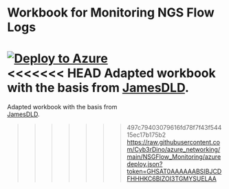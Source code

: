 # Workbook for Monitoring NGS Flow Logs

[![Deploy to Azure](https://aka.ms/deploytoazurebutton)](https://portal.azure.com/#create/Microsoft.Template/uri/https%3A%2F%2Fraw.githubusercontent.com%2FCyb3rDino%2Fazure_networking%2Fmain%2FNSGFlow_Monitoring%2Fwb_nsgflow_monitoring.json)
<br>
<<<<<<< HEAD
Adapted workbook with the basis from [JamesDLD](https://github.com/JamesDLD/AzureRm-Template/tree/master/Create-AzWorkbookNetwork). <br>
=======
Adapted workbook with the basis from <br> [JamesDLD](https://github.com/JamesDLD/AzureRm-Template/tree/master/Create-AzWorkbookNetwork).
>>>>>>> 497c79403079616fd78f7f43f54415ec17b175b2
https://raw.githubusercontent.com/Cyb3rDino/azure_networking/main/NSGFlow_Monitoring/azuredeploy.json?token=GHSAT0AAAAAABSIBJCDFHHHKC6BIZOI3TGMYSUELAA
